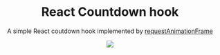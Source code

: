 <h1 align="center">React Countdown hook</h1>

<p align="center">A simple React coutdown hook implemented by <a href="https://developer.mozilla.org/en-US/docs/Web/API/window/requestAnimationFrame">requestAnimationFrame</a></p>

<p align="center">
  <a href="https://github.com/liyiming22/react-countdown-hook/actions">
    <img src="https://github.com/liyiming22/react-countdown-hook/workflows/Build/badge.svg" />
  </a>
</p>
